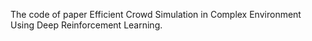 The code of paper Efficient Crowd Simulation in Complex Environment Using Deep Reinforcement Learning.
